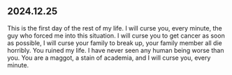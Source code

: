 ## 2024.12.25

This is the first day of the rest of my life. I will curse you, every minute, the guy who forced me into this situation. I will curse you to get cancer as soon as possible, I will curse your family to break up, your family member all die horribly. You ruined my life.
I have never seen any human being worse than you. You are a maggot, a stain of academia, and I will curse you, every minute.